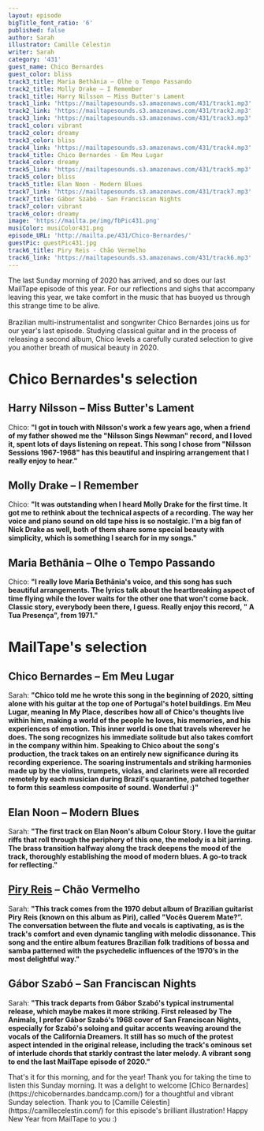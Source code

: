 ```yaml
---
layout: episode
bigTitle_font_ratio: '6'
published: false
author: Sarah
illustrator: Camille Célestin
writer: Sarah
category: '431'
guest_name: Chico Bernardes
guest_color: bliss
track3_title: Maria Bethânia – Olhe o Tempo Passando
track2_title: Molly Drake – I Remember
track1_title: Harry Nilsson – Miss Butter's Lament
track1_link: 'https://mailtapesounds.s3.amazonaws.com/431/track1.mp3'
track2_link: 'https://mailtapesounds.s3.amazonaws.com/431/track2.mp3'
track3_link: 'https://mailtapesounds.s3.amazonaws.com/431/track3.mp3'
track1_color: vibrant
track2_color: dreamy
track3_color: bliss
track4_link: 'https://mailtapesounds.s3.amazonaws.com/431/track4.mp3'
track4_title: Chico Bernardes - Em Meu Lugar
track4_color: dreamy
track5_link: 'https://mailtapesounds.s3.amazonaws.com/431/track5.mp3'
track5_color: bliss
track5_title: Elan Noon - Modern Blues
track7_link: 'https://mailtapesounds.s3.amazonaws.com/431/track7.mp3'
track7_title: Gábor Szabó - San Franciscan Nights
track7_color: vibrant
track6_color: dreamy
image: 'https://mailta.pe/img/fbPic431.png'
musiColor: musiColor431.png
episode_URL: 'http://mailta.pe/431/Chico-Bernardes/'
guestPic: guestPic431.jpg
track6_title: Piry Reis - Chão Vermelho
track6_link: 'https://mailtapesounds.s3.amazonaws.com/431/track6.mp3'
---
```

<p id="introduction">The last Sunday morning of 2020 has arrived, and so does our last MailTape episode of this year. For our reflections and sighs that accompany leaving this year, we take comfort in the music that has buoyed us through this strange time to be alive.
<br><br>
Brazilian multi-instrumentalist and songwriter Chico Bernardes joins us for our year's last episode. Studying classical guitar and in the process of releasing a second album, Chico levels a carefully curated selection to give you another breath of musical beauty in 2020.
</p>

# Chico Bernardes's selection

## Harry Nilsson – Miss Butter's Lament
Chico: **"**I got in touch with Nilsson's work a few years ago, when a friend of my father showed me the "Nilsson Sings Newman" record, and I loved it, spent lots of days listening on repeat. This song I chose from "Nilsson Sessions 1967-1968" has this beautiful and inspiring arrangement that I really enjoy to hear.**"**

## Molly Drake – I Remember
Chico: **"**It was outstanding when I heard Molly Drake for the first time. It got me to rethink about the technical aspects of a recording. The way her voice and piano sound on old tape hiss is so nostalgic. I'm a big fan of Nick Drake as well, both of them share some special beauty with simplicity, which is something I search for in my songs.**"**

## Maria Bethânia – Olhe o Tempo Passando
Chico: **"**I really love Maria Bethânia's voice, and this song has such beautiful arrangements. The lyrics talk about the heartbreaking aspect of time flying while the lover waits for the other one that won't come back. Classic story, everybody been there, I guess. Really enjoy this record, " A Tua Presença", from 1971.**"**

# MailTape's selection

## Chico Bernardes – Em Meu Lugar
Sarah: **"**Chico told me he wrote this song in the beginning of 2020, sitting alone with his guitar at the top one of Portugal's hotel buildings. **Em Meu Lugar**, meaning **In My Place**, describes how all of Chico's thoughts live within him, making a world of the people he loves, his memories, and his experiences of emotion. This inner world is one that travels wherever he does. The song recognizes his immediate solitude but also takes comfort in the company within him. Speaking to Chico about the song's production, the track takes on an entirely new significance during its recording experience. The soaring instrumentals and striking harmonies made up by the violins, trumpets, violas, and clarinets were all recorded remotely by each musician during Brazil's quarantine, patched together to form this seamless composite of sound. Wonderful :)**"**

## Elan Noon – Modern Blues
Sarah: **"**The first track on Elan Noon's album Colour Story. I love the guitar riffs that roll through the periphery of this one, the melody is a bit jarring. The brass transition halfway along the track deepens the mood of the track, thoroughly establishing the mood of modern blues. A go-to track for reflecting.**"**

## [Piry Reis](https://piri.bandcamp.com/) – Chão Vermelho
Sarah: **"**This track comes from the 1970 debut album of Brazilian guitarist Piry Reis (known on this album as Piri), called "Vocês Querem Mate?”. The conversation between the flute and vocals is captivating, as is the track's comfort and even dynamic tangling with melodic dissonance. This song and the entire album features Brazilian folk traditions of bossa and samba patterned with the psychedelic influences of the 1970’s in the most delightful way.**"**

## Gábor Szabó – San Franciscan Nights
Sarah: **"**This track departs from Gábor Szabó's typical instrumental release, which maybe makes it more striking. First released by The Animals, I prefer Gábor Szabó's 1968 cover of San Franciscan Nights, especially for Szabó's soloing and guitar accents weaving around the vocals of the California Dreamers. It still has so much of the protest aspect intended in the original release, including the track's ominous set of interlude chords that starkly contrast the later melody. A vibrant song to end the last MailTape episode of 2020.**"**

<p id="outroduction">That's it for this morning, and for the year! Thank you for taking the time to listen this Sunday morning. It was a delight to welcome [Chico Bernardes](https://chicobernardes.bandcamp.com/) for a thoughtful and vibrant Sunday selection. Thank you to [Camille Célestin](https://camillecelestin.com/) for this episode's brilliant illustration! Happy New Year from MailTape to you :)</p>
